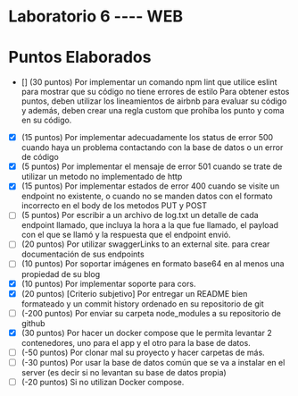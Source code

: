 # Laboratorio 6 ---- WEB


# Puntos Elaborados
- [] (30 puntos) Por implementar un comando npm lint que utilice eslint para mostrar que su código no tiene errores de estilo
      Para obtener estos puntos, deben utilizar los lineamientos de airbnb para evaluar su código y además, deben crear una regla custom que prohíba los punto y coma en su código.
- [x] (15 puntos) Por implementar adecuadamente los status de error 500 cuando haya un problema contactando con la base de datos o un error de código
- [x] (5 puntos) Por implementar el mensaje de error 501 cuando se trate de utilizar un metodo no implementado de http
- [x] (15 puntos) Por implementar estados de error 400 cuando se visite un endpoint  no existente, o cuando no se manden datos con el formato incorrecto en el body de los metodos PUT y POST
- [ ] (5 puntos) Por escribir a un archivo de log.txt un detalle de cada endpoint llamado, que incluya la hora a la que fue llamado, el payload con el que se llamó y la respuesta que el endpoint envió.
- [ ] (20 puntos) Por utilizar swaggerLinks to an external site. para crear documentación de sus endpoints
- [ ] (10 puntos) Por soportar imágenes en formato base64 en al menos una propiedad de su blog
- [x] (10 puntos) Por implementar soporte para cors.
- [x] (20 puntos) [Criterio subjetivo] Por entregar un README bien formateado y un commit history ordenado en su repositorio de git
- [ ] (-200 puntos) Por enviar su carpeta node_modules a su repositorio de github
- [x] (30 puntos) Por hacer un docker compose que le permita levantar 2 contenedores, uno para el app y el otro para la base de datos.
- [ ] (-50 puntos) Por clonar mal su proyecto y hacer carpetas de más.
- [ ] (-30 puntos) Por usar la base de datos común que se va a instalar en el server (es decir si no levantan su base de datos propia)
- [ ] (-20 puntos) Si no utilizan Docker compose. 
